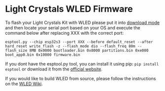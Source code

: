 # Light Crystals WLED Firmware

To flash your Light Crystals Kit with WLED please put it into [download mode](https://help.unexpectedmaker.com/index.php/knowledge-base/how-to-put-your-board-into-download-mode/) and then locate your serial port based on your OS and execute the command below after replacing XXX with the correct port:

`esptool.py --chip esp32s3 --port XXX --before default_reset --after hard_reset write_flash -z --flash_mode dio --flash_freq 80m --flash_size 8MB 0x0000 bootloader.bin 0x8000 partitions.bin 0xe000 boot_app0.bin 0x10000 firmware.bin`

If you dont have the esptool.py tool, you can install it using pip: `pip install esptool` or download it from the [official website](https://github.com/espressif/esptool).

If you would like to build WLED from source, please follow the instructions on the [WLED Wiki](https://github.com/Aircoookie/WLED/wiki/Build-instructions).